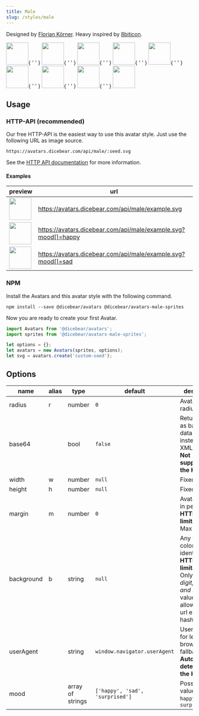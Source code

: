```yaml
---
title: Male
slug: /styles/male
---
```


Designed by <a href="https://github.com/FlorianKoerner">Florian Körner</a>. Heavy inspired by
[8biticon](https://github.com/matveyco/8biticon).

<p>
    <img src="https://avatars.dicebear.com/api/male/1.svg" width="60" />{ ' ' }
    <img src="https://avatars.dicebear.com/api/male/2.svg" width="60" />{ ' ' }
    <img src="https://avatars.dicebear.com/api/male/3.svg" width="60" />{ ' ' }
    <img src="https://avatars.dicebear.com/api/male/4.svg" width="60" />{ ' ' }
    <img src="https://avatars.dicebear.com/api/male/5.svg" width="60" />{ ' ' }
    <img src="https://avatars.dicebear.com/api/male/6.svg" width="60" />{ ' ' }
    <img src="https://avatars.dicebear.com/api/male/7.svg" width="60" />{ ' ' }
    <img src="https://avatars.dicebear.com/api/male/8.svg" width="60" />{ ' ' }
    <img src="https://avatars.dicebear.com/api/male/9.svg" width="60" />
</p>

## Usage

### HTTP-API (recommended)

Our free HTTP-API is the easiest way to use this avatar style. Just use the following URL as image source.

    https://avatars.dicebear.com/api/male/:seed.svg

See the [HTTP API documentation](/docs/http-api) for more information.

#### Examples

| preview                                                                                 | url                                                            |
| --------------------------------------------------------------------------------------- | -------------------------------------------------------------- |
| <img src="https://avatars.dicebear.com/api/male/example.svg" width="60" />              | https://avatars.dicebear.com/api/male/example.svg              |
| <img src="https://avatars.dicebear.com/api/male/example.svg?mood[]=happy" width="60" /> | https://avatars.dicebear.com/api/male/example.svg?mood[]=happy |
| <img src="https://avatars.dicebear.com/api/male/example.svg?mood[]=sad" width="60" />   | https://avatars.dicebear.com/api/male/example.svg?mood[]=sad   |

### NPM

Install the Avatars and this avatar style with the following command.

    npm install --save @dicebear/avatars @dicebear/avatars-male-sprites

Now you are ready to create your first Avatar.

```js
import Avatars from '@dicebear/avatars';
import sprites from '@dicebear/avatars-male-sprites';

let options = {};
let avatars = new Avatars(sprites, options);
let svg = avatars.create('custom-seed');
```

## Options

| name       | alias | type             | default                         | description                                                                                                                                         |
| ---------- | ----- | ---------------- | ------------------------------- | --------------------------------------------------------------------------------------------------------------------------------------------------- |
| radius     | r     | number           | `0`                             | Avatar border radius                                                                                                                                |
| base64     |       | bool             | `false`                         | Return avatar as base64 data uri instead of XML <br /> **Not supported by the HTTP API**                                                            |
| width      | w     | number           | `null`                          | Fixed width                                                                                                                                         |
| height     | h     | number           | `null`                          | Fixed height                                                                                                                                        |
| margin     | m     | number           | `0`                             | Avatar margin in percent<br /> **HTTP-API limitation** Max value `25`                                                                               |
| background | b     | string           | `null`                          | Any valid color identifier<br /> **HTTP-API limitation** Only hex _(3-digit, 6-digit and 8-digit)_ values are allowed. Use url encoded hash: `%23`. |
| userAgent  |       | string           | `window.navigator.userAgent`    | User-Agent for legacy browser fallback<br /> **Automatically detected by the HTTP API**                                                             |
| mood       |       | array of strings | `['happy', 'sad', 'surprised']` | Possible values: `sad`, `happy`, `surprised`                                                                                                        |
